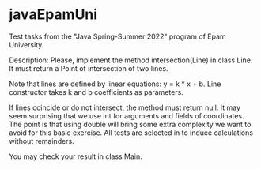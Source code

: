 # javaEpamUni
Test tasks from the "Java Spring-Summer 2022" program of Epam University.

Description:
Please, implement the method intersection(Line) in class Line. It must return a Point of intersection of two lines.

Note that lines are defined by linear equations: y = k * x + b. Line constructor takes k and b coefficients as parameters.

If lines coincide or do not intersect, the method must return null. It may seem surprising that we use int for arguments and fields of coordinates. The point is that using double will bring some extra complexity we want to avoid for this basic exercise. All tests are selected in to induce calculations without remainders.

You may check your result in class Main.
